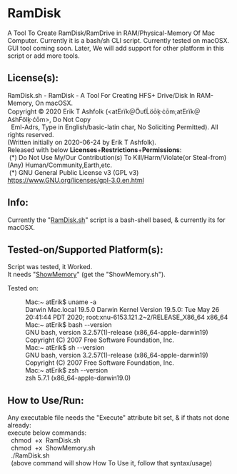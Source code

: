 # RamDisk
A Tool To Create RamDisk/RamDrive in RAM/Physical-Memory Of Mac Computer. 
 Currently it is a bash/sh CLI script. Currently tested on macOSX.<br/>
 GUI tool coming soon. Later, We will add support for other platform in this script or add more tools.<br/>

## License(s):
RamDisk.sh - RamDisk - A Tool For Creating HFS+ Drive/Disk In RAM-Memory, On macOSX.<br/>
Copyright © 2020 Erik T Ashfolk (&lt;at&#69;rïk＠Ö&#965;ťĹö&#333;ķ·ċ&#333;m;at&#69;rïk＠&#65;śh&#70;ölķ·ć&#333;m&gt;, Do Not Copy<br/>
&#160;&#160;Eml-Adrs, Type in English/basic-latin char, No Soliciting Permitted). All rights reserved.<br/>
(Written initially on 2020-06-24 by Erik T Ashfolk).<br/>
Released with below <b>Licenses</b>+<b>Restrictions</b>+<b>Permissions</b>:<br/>
&#160;(&#42;) Do Not Use My/Our Contribution(s) To Kill/Harm/Violate(or Steal-from)(Any) Human/Community,Earth,etc.<br/>
&#160;(&#42;) GNU General Public License v3 (GPL v3) https://www.GNU.org/licenses/gpl-3.0.en.html<br/>

## Info:
Currently the "<a href="RamDisk.sh">RamDisk.sh</a>" 
 script is a bash-shell based, & currently its for macOSX.

## Tested-on/Supported Platform(s):
Script was tested, it Worked.<br/>
It needs "<a href="https://github.com/atErik/ShowMemory">ShowMemory</a>" (get the "ShowMemory.sh").
<div width="100%">Tested on:<dl>
<dd>Mac:~ atErik$ uname -a<br/>
 Darwin Mac.local 19.5.0 Darwin Kernel Version 19.5.0: Tue May 26 20:41:44 PDT 2020; root:xnu-6153.121.2~2/RELEASE_X86_64 x86_64<br/>
 Mac:~ atErik$ bash --version<br/>
 GNU bash, version 3.2.57(1)-release (x86_64-apple-darwin19)<br/>
 Copyright (C) 2007 Free Software Foundation, Inc.<br/>
 Mac:~ atErik$ sh --version<br/>
 GNU bash, version 3.2.57(1)-release (x86_64-apple-darwin19)<br/>
 Copyright (C) 2007 Free Software Foundation, Inc.<br/>
 Mac:~ atErik$ zsh --version<br/>
 zsh 5.7.1 (x86_64-apple-darwin19.0)</dd>
</dl>
</div>

## How to Use/Run:
Any executable file needs the "Execute" attribute bit set, & if thats not done already:<br/>
execute below commands:<br/>
&#160;&#160;chmod&#160;&#160;+x&#160;&#160;RamDisk&#46;sh<br/>
&#160;&#160;chmod&#160;&#160;+x&#160;&#160;ShowMemory&#46;sh<br/>
&#160;&#160;&#46;/RamDisk&#46;sh<br/>
&#160;&#160;(above command will show How To Use it, follow that syntax/usage)<br/>
